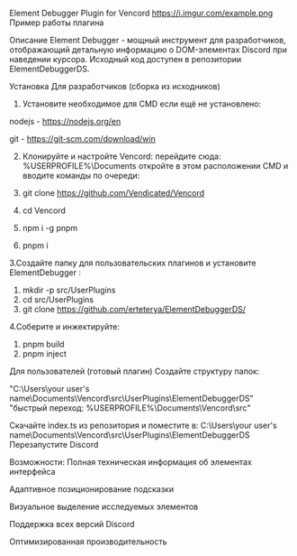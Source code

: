 Element Debugger Plugin for Vencord
https://i.imgur.com/example.png
Пример работы плагина

Описание
Element Debugger - мощный инструмент для разработчиков, отображающий детальную информацию о DOM-элементах Discord при наведении курсора. Исходный код доступен в репозитории ElementDebuggerDS.

Установка
Для разработчиков (сборка из исходников)
1. Установите необходимое для CMD если ещё не установлено:

nodejs - https://nodejs.org/en

git - https://git-scm.com/download/win
 
2. Клонируйте и настройте Vencord:
перейдите сюда: %USERPROFILE%\Documents
откройте в этом расположении CMD и вводите команды по очереди:

1. git clone https://github.com/Vendicated/Vencord
2. cd Vencord
3. npm i -g pnpm
4. pnpm i

3.Создайте папку для пользовательских плагинов и установите ElementDebugger :
1. mkdir -p src/UserPlugins
2. cd src/UserPlugins
3. git clone https://github.com/erteterya/ElementDebuggerDS/

4.Соберите и инжектируйте:
1. pnpm build
2. pnpm inject

Для пользователей (готовый плагин)
Создайте структуру папок:

 "C:\Users\your user's name\Documents\Vencord\src\UserPlugins\ElementDebuggerDS"
"быстрый переход: %USERPROFILE%\Documents\Vencord\src\"

Скачайте index.ts из репозитория и поместите в:
C:\Users\your user's name\Documents\Vencord\src\UserPlugins\ElementDebuggerDS\
Перезапустите Discord

Возможности:
Полная техническая информация об элементах интерфейса

Адаптивное позиционирование подсказки

Визуальное выделение исследуемых элементов

Поддержка всех версий Discord

Оптимизированная производительность
